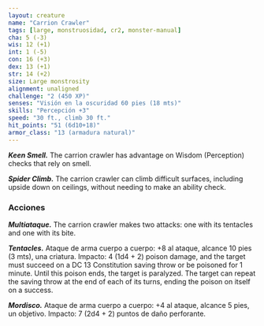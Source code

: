 ```yaml
---
layout: creature
name: "Carrion Crawler"
tags: [large, monstruosidad, cr2, monster-manual]
cha: 5 (-3)
wis: 12 (+1)
int: 1 (-5)
con: 16 (+3)
dex: 13 (+1)
str: 14 (+2)
size: Large monstrosity
alignment: unaligned
challenge: "2 (450 XP)"
senses: "Visión en la oscuridad 60 pies (18 mts)"
skills: "Percepción +3"
speed: "30 ft., climb 30 ft."
hit_points: "51 (6d10+18)"
armor_class: "13 (armadura natural)"
---
```


***Keen Smell.*** The carrion crawler has advantage on Wisdom (Perception) checks that rely on smell.

***Spider Climb.*** The carrion crawler can climb difficult surfaces, including upside down on ceilings, without needing to make an ability check.

### Acciones

***Multiataque.*** The carrion crawler makes two attacks: one with its tentacles and one with its bite.

***Tentacles.*** Ataque de arma cuerpo a cuerpo: +8 al ataque, alcance 10 pies (3 mts), una criatura. Impacto: 4 (1d4 + 2) poison damage, and the target must succeed on a DC 13 Constitution saving throw or be poisoned for 1 minute. Until this poison ends, the target is paralyzed. The target can repeat the saving throw at the end of each of its turns, ending the poison on itself on a success.

***Mordisco.*** Ataque de arma cuerpo a cuerpo: +4 al ataque, alcance 5 pies, un objetivo. Impacto: 7 (2d4 + 2) puntos de daño perforante.